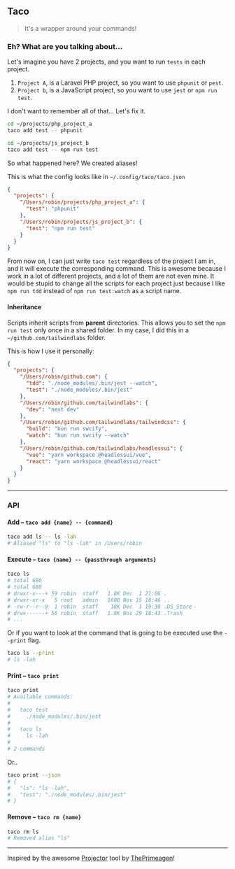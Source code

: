 ## Taco

> It's a wrapper around your commands!

### Eh? What are you talking about...

Let's imagine you have 2 projects, and you want to run `tests` in each project.

1. `Project A`, is a Laravel PHP project, so you want to use `phpunit` or `pest`.
2. `Project b`, is a JavaScript project, so you want to use `jest` or `npm run test`.

I don't want to remember all of that... Let's fix it.

```sh
cd ~/projects/php_project_a
taco add test -- phpunit

cd ~/projects/js_project_b
taco add test -- npm run test
```

So what happened here? We created aliases!

This is what the config looks like in `~/.config/taco/taco.json`
```json
{
  "projects": {
    "/Users/robin/projects/php_project_a": {
      "test": "phpunit"
    },
    "/Users/robin/projects/js_project_b": {
      "test": "npm run test"
    }
  }
}
```

From now on, I can just write `taco test` regardless of the project I am in, and it will execute the corresponding command. This is awesome because I work
in a lot of different projects, and a lot of them are not even mine. It would be stupid to change all the scripts for each project just because I like `npm run tdd` instead of `npm run test:watch` as a script name.

#### Inheritance

Scripts inherit scripts from **parent** directories. This allows you to set the `npm run test` only once in a shared folder. In my case, I did this in a `~/github.com/tailwindlabs` folder.

This is how I use it personally:

```json
{
  "projects": {
    "/Users/robin/github.com": {
      "tdd": "./node_modules/.bin/jest --watch",
      "test": "./node_modules/.bin/jest"
    },
    "/Users/robin/github.com/tailwindlabs": {
      "dev": "next dev"
    },
    "/Users/robin/github.com/tailwindlabs/tailwindcss": {
      "build": "bun run swcify",
      "watch": "bun run swcify --watch"
    },
    "/Users/robin/github.com/tailwindlabs/headlessui": {
      "vue": "yarn workspace @headlessui/vue",
      "react": "yarn workspace @headlessui/react"
    }
  }
}
```

---

### API

#### Add – `taco add {name} -- {command}`

```sh
taco add ls -- ls -lah
# Aliased "ls" to "ls -lah" in /Users/robin
```

#### Execute – `taco {name} -- {passthrough arguments}`

```sh
taco ls 
# total 680
# total 680
# drwxr-x---+ 59 robin  staff   1.8K Dec  1 21:06 .
# drwxr-xr-x   5 root   admin   160B Nov 15 18:46 ..
# -rw-r--r--@  1 robin  staff    18K Dec  1 19:38 .DS_Store
# drwx------+ 56 robin  staff   1.8K Nov 29 18:43 .Trash
# ...
```

Or if you want to look at the command that is going to be executed use the `--print` flag.
```sh
taco ls --print
# ls -lah
```

#### Print – `taco print`

```sh
taco print
# Available commands:
#
#   taco test
#     ./node_modules/.bin/jest
#
#   taco ls
#     ls -lah
#
# 2 commands
```

Or..

```sh
taco print --json
# {
#   "ls": "ls -lah",
#   "test": "./node_modules/.bin/jest"
# }
```

#### Remove – `taco rm {name}`

```sh
taco rm ls
# Removed alias "ls"
```

---

Inspired by the awesome [Projector](https://github.com/ThePrimeagen/projector) tool by [ThePrimeagen](https://github.com/ThePrimeagen)!

